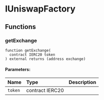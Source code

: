 # IUniswapFactory





## Functions
### getExchange
```solidity
function getExchange(
  contract IERC20 token
) external returns (address exchange)
```


#### Parameters:
| Name | Type | Description                                                          |
| :--- | :--- | :------------------------------------------------------------------- |
|`token` | contract IERC20 | 


